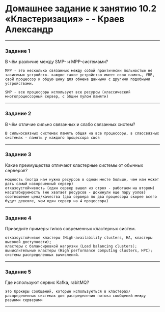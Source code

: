 # Домашнее задание к занятию 10.2 «Кластеризация» - - Краев Александр


---

### Задание 1

В чём различие между SMP- и MPP-системами?

```
MPP - это несколько связанных между собой практически польностью не зависимых устройств. каждое такое устройство имеет свою память, УВВ, свой процессор и общую шину для обмена данными с другими подобными устройствами.

SMP - все процессоры используют все ресурсы (классический многопроцессорный сервер, с общим пулом памяти)
```

---

### Задание 2

В чём отличие сильно связанных и слабо связанных систем?

```
В сильносвязных системах память общая на все процессоры, в слаосвязных системах - память у каждого процессора своя
```

---

### Задание 3

Какие преимущества отличают кластерные системы от обычных серверов?

```
мощность (когда нам нужно ресурсов в одном месте больше, чем нам может дать самый навороченный сервер)
отказоустойчивость (один сервер вышел из строя - работаем на втором)
масштабируемость (не хватает ресурсов - докинули еще пару узлов)
соотношение цена/качества (два сервера по два процессора скорее всего будут дешевле, чем один сервер на 4 процессора)
```


---

### Задание 4

Приведите примеры типов современных кластерных систем.

```
отказоустойчивые кластеры (High-availability clusters, HA, кластеры высокой доступности);
кластеры с балансировкой нагрузки (Load balancing clusters);
вычислительные кластеры (High performance computing clusters, HPC);
системы распределенных вычислений.
```

---

### Задание 5

Где используют сервис Kafka, rabitMQ?

```
это брокеры сообщений, которые используються в кластерах/распределенных системах для распределения потока сообщений между разынми серверами
```

---


